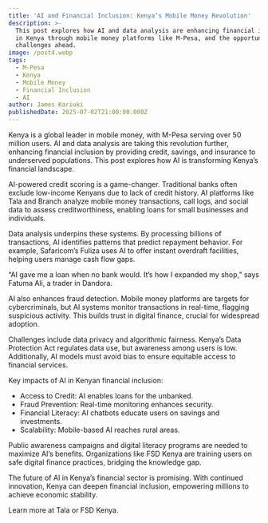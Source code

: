```yaml
---
title: 'AI and Financial Inclusion: Kenya’s Mobile Money Revolution'
description: >-
  This post explores how AI and data analysis are enhancing financial inclusion
  in Kenya through mobile money platforms like M-Pesa, and the opportunities and
  challenges ahead.
image: /post4.webp
tags:
  - M-Pesa
  - Kenya
  - Mobile Money
  - Financial Inclusion
  - AI
author: James Kariuki
publishedDate: 2025-07-02T21:00:00.000Z
---
```


Kenya is a global leader in mobile money, with M-Pesa serving over 50 million users. AI and data analysis are taking this revolution further, enhancing financial inclusion by providing credit, savings, and insurance to underserved populations. This post explores how AI is transforming Kenya’s financial landscape.

AI-powered credit scoring is a game-changer. Traditional banks often exclude low-income Kenyans due to lack of credit history. AI platforms like Tala and Branch analyze mobile money transactions, call logs, and social data to assess creditworthiness, enabling loans for small businesses and individuals.

Data analysis underpins these systems. By processing billions of transactions, AI identifies patterns that predict repayment behavior. For example, Safaricom’s Fuliza uses AI to offer instant overdraft facilities, helping users manage cash flow gaps.

“AI gave me a loan when no bank would. It’s how I expanded my shop,” says Fatuma Ali, a trader in Dandora.

AI also enhances fraud detection. Mobile money platforms are targets for cybercriminals, but AI systems monitor transactions in real-time, flagging suspicious activity. This builds trust in digital finance, crucial for widespread adoption.

Challenges include data privacy and algorithmic fairness. Kenya’s Data Protection Act regulates data use, but awareness among users is low. Additionally, AI models must avoid bias to ensure equitable access to financial services.

Key impacts of AI in Kenyan financial inclusion:

* Access to Credit: AI enables loans for the unbanked.
* Fraud Prevention: Real-time monitoring enhances security.
* Financial Literacy: AI chatbots educate users on savings and investments.
* Scalability: Mobile-based AI reaches rural areas.

Public awareness campaigns and digital literacy programs are needed to maximize AI’s benefits. Organizations like FSD Kenya are training users on safe digital finance practices, bridging the knowledge gap.

The future of AI in Kenya’s financial sector is promising. With continued innovation, Kenya can deepen financial inclusion, empowering millions to achieve economic stability.

Learn more at Tala or FSD Kenya.
